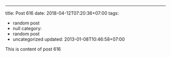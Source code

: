 ---
title: Post 616
date: 2018-04-12T07:20:36+07:00
tags:
  - random post
  - null
category:
  - random post
  - uncategorized
updated: 2013-01-08T10:46:58+07:00

This is content of post 616